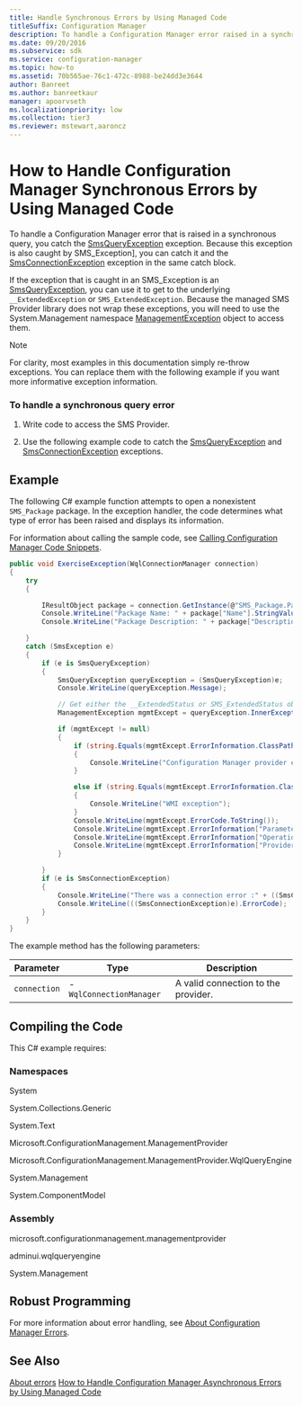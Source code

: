 ```yaml
---
title: Handle Synchronous Errors by Using Managed Code
titleSuffix: Configuration Manager
description: To handle a Configuration Manager error raised in a synchronous query, catch the SmsQueryException exception.
ms.date: 09/20/2016
ms.subservice: sdk
ms.service: configuration-manager
ms.topic: how-to
ms.assetid: 70b565ae-76c1-472c-8988-be24dd3e3644
author: Banreet
ms.author: banreetkaur
manager: apoorvseth
ms.localizationpriority: low
ms.collection: tier3
ms.reviewer: mstewart,aaroncz 
---
```

# How to Handle Configuration Manager Synchronous Errors by Using Managed Code
To handle a Configuration Manager error that is raised in a synchronous query, you catch the [SmsQueryException](/previous-versions/system-center/developer/cc147436(v=msdn.10)) exception. Because this exception is also caught by SMS_Exception], you can catch it and the [SmsConnectionException](/previous-versions/system-center/developer/cc147431(v=msdn.10)) exception in the same catch block.  

 If the exception that is caught in an SMS_Exception is an [SmsQueryException](/previous-versions/system-center/developer/cc147436(v=msdn.10)), you can use it to get to the underlying `__ExtendedException` or `SMS_ExtendedException`. Because the managed SMS Provider library does not wrap these exceptions, you will need to use the System.Management namespace [ManagementException](/dotnet/api/system.management.managementexception) object to access them.  

> [!NOTE]
>  For clarity, most examples in this documentation simply re-throw exceptions. You can replace them with the following example if you want more informative exception information.  

### To handle a synchronous query error  

1.  Write code to access the SMS Provider.  

2.  Use the following example code to catch the [SmsQueryException](/previous-versions/system-center/developer/cc147436(v=msdn.10)) and [SmsConnectionException](/previous-versions/system-center/developer/cc147431(v=msdn.10)) exceptions.  

## Example  
 The following C# example function attempts to open a nonexistent `SMS_Package` package. In the exception handler, the code determines what type of error has been raised and displays its information.  

 For information about calling the sample code, see [Calling Configuration Manager Code Snippets](../../../develop/core/understand/calling-code-snippets.md).  

```c#  
public void ExerciseException(WqlConnectionManager connection)  
{  
    try  
    {  

        IResultObject package = connection.GetInstance(@"SMS_Package.PackageID='UNKNOWN'");  
        Console.WriteLine("Package Name: " + package["Name"].StringValue);  
        Console.WriteLine("Package Description: " + package["Description"].StringValue);  

    }  
    catch (SmsException e)  
    {  
        if (e is SmsQueryException)  
        {  
            SmsQueryException queryException = (SmsQueryException)e;  
            Console.WriteLine(queryException.Message);  

            // Get either the __ExtendedStatus or SMS_ExtendedStatus object and display various properties.  
            ManagementException mgmtExcept = queryException.InnerException as ManagementException;  

            if (mgmtExcept != null)  
            {  
                if (string.Equals(mgmtExcept.ErrorInformation.ClassPath.ToString(), "SMS_ExtendedStatus", StringComparison.OrdinalIgnoreCase) == true)  
                {  
                    Console.WriteLine("Configuration Manager provider exception");  
                }  

                else if (string.Equals(mgmtExcept.ErrorInformation.ClassPath.ToString(), "__ExtendedStatus", StringComparison.OrdinalIgnoreCase) == true)  
                {  
                    Console.WriteLine("WMI exception");  
                }  
                Console.WriteLine(mgmtExcept.ErrorCode.ToString());  
                Console.WriteLine(mgmtExcept.ErrorInformation["ParameterInfo"].ToString());  
                Console.WriteLine(mgmtExcept.ErrorInformation["Operation"].ToString());  
                Console.WriteLine(mgmtExcept.ErrorInformation["ProviderName"].ToString());  
            }  

        }  
        if (e is SmsConnectionException)  
        {  
            Console.WriteLine("There was a connection error :" + ((SmsConnectionException)e).Message);  
            Console.WriteLine(((SmsConnectionException)e).ErrorCode);  
        }  
    }  
}  

```  

 The example method has the following parameters:  

|Parameter|Type|Description|  
|---------------|----------|-----------------|  
|`connection`|-   `WqlConnectionManager`|A valid connection to the provider.|  

## Compiling the Code  
 This C# example requires:  

### Namespaces  
 System  

 System.Collections.Generic  

 System.Text  

 Microsoft.ConfigurationManagement.ManagementProvider  

 Microsoft.ConfigurationManagement.ManagementProvider.WqlQueryEngine  

 System.Management  

 System.ComponentModel  

### Assembly  
 microsoft.configurationmanagement.managementprovider  

 adminui.wqlqueryengine  

 System.Management  

## Robust Programming  
 For more information about error handling, see [About Configuration Manager Errors](../../../develop/core/understand/about-configuration-manager-errors.md).  

## See Also  
 [About errors](about-configuration-manager-errors.md)
 [How to Handle Configuration Manager Asynchronous Errors by Using Managed Code](../../../develop/core/understand/how-to-handle-configuration-manager-asynchronous-errors-by-using-managed-code.md)
